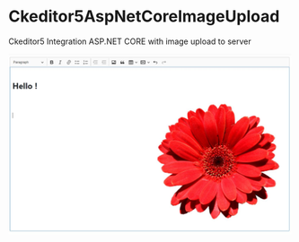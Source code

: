 # Ckeditor5AspNetCoreImageUpload
Ckeditor5 Integration ASP.NET CORE with image upload to server

![](Ck5editor.JPG)
